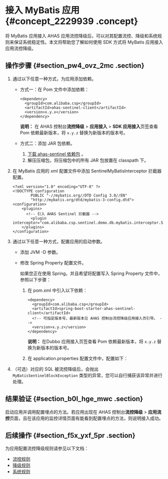 # 接入 MyBatis 应用 {#concept_2229939 .concept}

将 MyBatis 应用接入 AHAS 应用流控降级后，可以对其配置流控、降级和系统规则来保证系统稳定性。本文将帮助您了解如何使用 SDK 方式将 MyBatis 应用接入应用流控降级。

## 操作步骤 {#section_pw4_ovz_2mc .section}

1.  通过以下任意一种方式，为应用添加依赖。
    -   方式一：在 Pom 文件中添加依赖：

        ``` {#codeblock_tky_if8_ekn}
        <dependency>
          <groupId>com.alibaba.csp</groupId>
          <artifactId>ahas-sentinel-client</artifactId>
          <version>x.y.x</version>
        </dependency>
        ```

        **说明：** 在 AHAS 控制台**流控降级** \> **应用接入** \> **SDK 应用接入**页签查看 Pom 依赖最新版本，将 `x.y.z` 替换为新版本的版本号。

    -   方式二：添加 JAR 包依赖。
        1.  [下载 ahas-sentinel 依赖包](https://aliware-images.oss-cn-hangzhou.aliyuncs.com/ahas/ahas-sentinel.zip) 。
        2.  解压压缩包，将压缩包中的所有 JAR 包放置在 classpath 下。
2.  在 MyBatis 应用的 xml 配置文件中添加 SentinelMyBatisInterceptor 拦截器配置。

    ``` {#codeblock_4t7_evw_cxl}
    <?xml version="1.0" encoding="UTF-8" ?>
    <!DOCTYPE configuration
            PUBLIC "-//mybatis.org//DTD Config 3.0//EN"
            "http://mybatis.org/dtd/mybatis-3-config.dtd">
    <configuration>
        <plugins>
          <!-- 引入 AHAS Sentinel 拦截器 -->
            <plugin interceptor="com.alibaba.csp.sentinel.demo.db.mybatis.interceptor.SentinelMyBatisInterceptor"/>
        </plugins>
    </configuration>
    ```

3.  通过以下任意一种方式，配置应用的启动参数。
    -   添加 JVM -D 参数。
    -   修改 Spring Property 配置文件。

        如果您正在使用 Spring，并且希望将配置写入 Spring Property 文件中，参照以下步骤：

        1.  在 pom.xml 中引入以下依赖：

            ``` {#codeblock_e2c_i26_pwb}
            <dependency>
              <groupId>com.alibaba.csp</groupId>
              <artifactId>spring-boot-starter-ahas-sentinel-client</artifactId>
              <!-- 可指定版本号，最新版本见 AHAS 控制台流控降级应用接入页引导。 -->
              <version>x.y.z</version>
            </dependency>
            ```

            **说明：** 在Dubbo 应用接入页签查看 Pom 依赖最新版本，将 `x.y.z` 替换为新版本的版本号。

        2.  在 application.properties 配置文件中，配置如下：
4.  （可选）对应的 SQL 被流控降级后，会抛出 `MyBatisSentinelBlockException` 类型的异常，您可以自行捕获该异常并进行处理。

## 结果验证 {#section_b0l_hge_mwc .section}

启动应用并调用配置埋点的方法。若应用出现在 AHAS 控制台**流控降级** \> **应用流控**页面，且在该应用的监控详情页面有能看到配置埋点的方法，则说明接入成功。

## 后续操作 {#section_f5x_yxf_5pr .section}

为应用配置流控降级规则请参见以下文档：

-   [流控规则](intl.zh-CN/应用流控降级/控制台指南/流控规则.md#)
-   [降级规则](intl.zh-CN/应用流控降级/控制台指南/降级规则.md#)
-   [系统规则](intl.zh-CN/应用流控降级/控制台指南/系统规则.md#)

